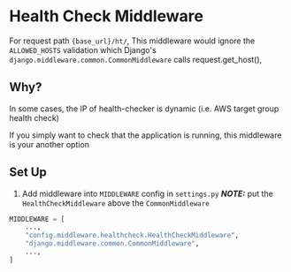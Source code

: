 # Health Check Middleware
For request path `{base_url}/ht/`, This middleware would ignore the `ALLOWED_HOSTS` validation which Django's `django.middleware.common.CommonMiddleware` calls request.get_host(), 

## Why?
In some cases, the IP of health-checker is dynamic (i.e. AWS target group health check)

If you simply want to check that the application is running, this middleware is your another option

## Set Up
1. Add middleware into `MIDDLEWARE` config in `settings.py`
    ***NOTE:*** put the `HealthCheckMiddleware` above the `CommonMiddleware`
```python
MIDDLEWARE = [
    ...,
    "config.middleware.healthcheck.HealthCheckMiddleware",
    "django.middleware.common.CommonMiddleware",
    ...,
]
```
